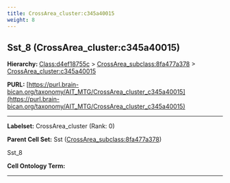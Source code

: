 ```yaml
---
title: CrossArea_cluster:c345a40015
weight: 8
---
```

## Sst_8 (CrossArea_cluster:c345a40015)
<b>Hierarchy: </b>
[Class:d4ef18755c](../Class_d4ef18755c) >
[CrossArea_subclass:8fa477a378](../CrossArea_subclass_8fa477a378) >
[CrossArea_cluster:c345a40015](../CrossArea_cluster_c345a40015)

**PURL:** [https://purl.brain-bican.org/taxonomy/AIT_MTG/CrossArea_cluster_c345a40015](https://purl.brain-bican.org/taxonomy/AIT_MTG/CrossArea_cluster_c345a40015)

---


**Labelset:** CrossArea_cluster (Rank: 0)

**Parent Cell Set:** Sst ([CrossArea_subclass:8fa477a378](../CrossArea_subclass_8fa477a378))

Sst_8


**Cell Ontology Term:** 

[MARKER GENES.]: #


---

[TRANSFERRED ANNOTATIONS.]: #


[AUTHOR ANNOTATION FIELDS.]: #

